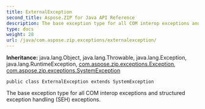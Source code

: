 ```yaml
---
title: ExternalException
second_title: Aspose.ZIP for Java API Reference
description: The base exception type for all COM interop exceptions and structured exception handling (SEH) exceptions.
type: docs
weight: 28
url: /java/com.aspose.zip.exceptions/externalexception/
---
```


**Inheritance:**
java.lang.Object, java.lang.Throwable, java.lang.Exception, java.lang.RuntimeException, [com.aspose.zip.exceptions.Exception](../../com.aspose.zip.exceptions/exception), [com.aspose.zip.exceptions.SystemException](../../com.aspose.zip.exceptions/systemexception)
```
public class ExternalException extends SystemException
```

The base exception type for all COM interop exceptions and structured exception handling (SEH) exceptions.
